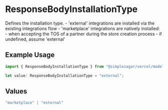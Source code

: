 # ResponseBodyInstallationType

Defines the installation type. - 'external' integrations are installed via the existing integrations flow - 'marketplace' integrations are natively installed: - when accepting the TOS of a partner during the store creation process - if undefined, assume 'external'

## Example Usage

```typescript
import { ResponseBodyInstallationType } from "@simplesagar/vercel/models/getconfigurationop.js";

let value: ResponseBodyInstallationType = "external";
```

## Values

```typescript
"marketplace" | "external"
```